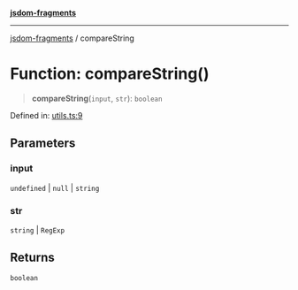 [**jsdom-fragments**](../README.md)

***

[jsdom-fragments](../globals.md) / compareString

# Function: compareString()

> **compareString**(`input`, `str`): `boolean`

Defined in: [utils.ts:9](https://github.com/dima117/jsdom-fragments/blob/e591ffac62a73316db93c2daac4edca949af6c57/src/utils.ts#L9)

## Parameters

### input

`undefined` | `null` | `string`

### str

`string` | `RegExp`

## Returns

`boolean`
